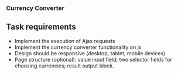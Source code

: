 ### Currency Converter

## Task requirements

- Implement the execution of Ajax requests
- Implement the currency converter functionality on js
- Design should be responsive (desktop, tablet, mobile devices)
- Page structure (optional): value input field; two selector fields for choosing currencies; result output block.
